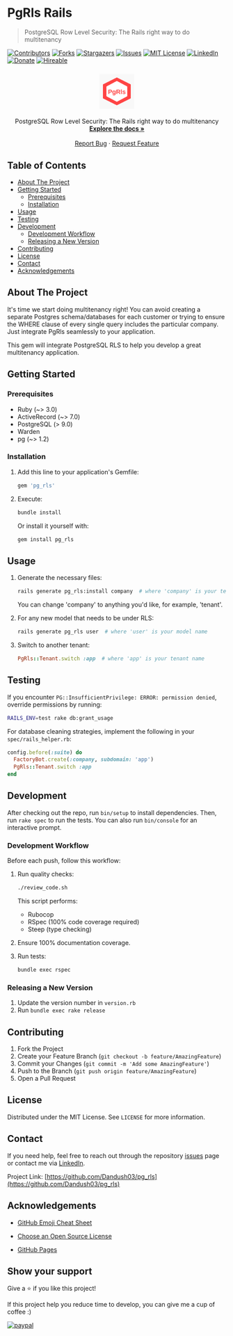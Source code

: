 # PgRls Rails

> PostgreSQL Row Level Security: The Rails right way to do multitenancy

[![Contributors][contributors-shield]][contributors-url]
[![Forks][forks-shield]][forks-url]
[![Stargazers][stars-shield]][stars-url]
[![Issues][issues-shield]][issues-url]
[![MIT License][license-shield]][license-url]
[![LinkedIn][linkedin-shield]][linkedin-url]
[![Donate][donate]][paypal-donate-code]
[![Hireable][hireable]][hireable-url]

<p align="center">
  
  <h3 align="center">
    <a href="https://github.com/Dandush03/pg_rls">
        <img src="./assets/logo.svg" alt="Logo" width="80" height="80">
    </a>
  </h3>

  <p align="center">
    PostgreSQL Row Level Security: The Rails right way to do multitenancy
    <br />
    <a href="https://github.com/Dandush03/pg_rls/wiki"><strong>Explore the docs »</strong></a>
    <br />
    <br />
    <a href="https://github.com/Dandush03/pg_rls/issues">Report Bug</a>
    ·
    <a href="https://github.com/Dandush03/pg_rls/issues">Request Feature</a>
  </p>
</p>

## Table of Contents

- [About The Project](#about-the-project)
- [Getting Started](#getting-started)
  - [Prerequisites](#prerequisites)
  - [Installation](#installation)
- [Usage](#usage)
- [Testing](#testing)
- [Development](#development)
  - [Development Workflow](#development-workflow)
  - [Releasing a New Version](#releasing-a-new-version)
- [Contributing](#contributing)
- [License](#license)
- [Contact](#contact)
- [Acknowledgements](#acknowledgements)

## About The Project

It's time we start doing multitenancy right! You can avoid creating a separate Postgres schema/databases for each customer or trying to ensure the WHERE clause of every single query includes the particular company. Just integrate PgRls seamlessly to your application.

This gem will integrate PostgreSQL RLS to help you develop a great multitenancy application.

## Getting Started

### Prerequisites

- Ruby (~> 3.0)
- ActiveRecord (~> 7.0)
- PostgreSQL (> 9.0)
- Warden
- pg (~> 1.2)

### Installation

1. Add this line to your application's Gemfile:

   ```ruby
   gem 'pg_rls'
   ```

2. Execute:

   ```bash
   bundle install
   ```

   Or install it yourself with:

   ```bash
   gem install pg_rls
   ```

## Usage

1. Generate the necessary files:

   ```bash
   rails generate pg_rls:install company  # where 'company' is your tenant model name
   ```

   You can change 'company' to anything you'd like, for example, 'tenant'.

2. For any new model that needs to be under RLS:

   ```bash
   rails generate pg_rls user  # where 'user' is your model name
   ```

3. Switch to another tenant:

   ```ruby
   PgRls::Tenant.switch :app  # where 'app' is your tenant name
   ```

## Testing

If you encounter `PG::InsufficientPrivilege: ERROR: permission denied`, override permissions by running:

```bash
RAILS_ENV=test rake db:grant_usage
```

For database cleaning strategies, implement the following in your `spec/rails_helper.rb`:

```ruby
config.before(:suite) do
  FactoryBot.create(:company, subdomain: 'app')
  PgRls::Tenant.switch :app
end
```

## Development

After checking out the repo, run `bin/setup` to install dependencies. Then, run `rake spec` to run the tests. You can also run `bin/console` for an interactive prompt.

### Development Workflow

Before each push, follow this workflow:

1. Run quality checks:

   ```bash
   ./review_code.sh
   ```

   This script performs:
   - Rubocop
   - RSpec (100% code coverage required)
   - Steep (type checking)

2. Ensure 100% documentation coverage.

3. Run tests:

   ```bash
   bundle exec rspec
   ```

### Releasing a New Version

1. Update the version number in `version.rb`
2. Run `bundle exec rake release`

## Contributing

1. Fork the Project
2. Create your Feature Branch (`git checkout -b feature/AmazingFeature`)
3. Commit your Changes (`git commit -m 'Add some AmazingFeature'`)
4. Push to the Branch (`git push origin feature/AmazingFeature`)
5. Open a Pull Request

## License

Distributed under the MIT License. See `LICENSE` for more information.

## Contact

If you need help, feel free to reach out through the repository [issues](https://github.com/dandush03/pg_rls/issues) page or contact me via [LinkedIn](https://www.linkedin.com/in/daniel-laloush/).

Project Link: [https://github.com/Dandush03/pg_rls](https://github.com/Dandush03/pg_rls)

## Acknowledgements

- [GitHub Emoji Cheat Sheet](https://www.webpagefx.com/tools/emoji-cheat-sheet)

- [Choose an Open Source License](https://choosealicense.com)
- [GitHub Pages](https://pages.github.com)

## Show your support

Give a ⭐️ if you like this project!

If this project help you reduce time to develop, you can give me a cup of coffee :)

[![paypal][paypal-url]][paypal-donate-code]

[contributors-shield]: https://img.shields.io/github/contributors/Dandush03/pg_rls.svg?style=flat-square
[contributors-url]: https://github.com/Dandush03/pg_rls/graphs/contributors
[forks-shield]: https://img.shields.io/github/forks/Dandush03/pg_rls.svg?style=flat-square
[forks-url]: https://github.com/Dandush03/pg_rls/network/members
[stars-shield]: https://img.shields.io/github/stars/Dandush03/pg_rls.svg?style=flat-square
[stars-url]: https://github.com/Dandush03/pg_rls/stargazers
[issues-shield]: https://img.shields.io/github/issues/Dandush03/pg_rls.svg?style=flat-square
[issues-url]: https://github.com/Dandush03/pg_rls/issues
[license-shield]: https://img.shields.io/github/license/Dandush03/pg_rls.svg?style=flat-square
[license-url]: https://github.com/Dandush03/pg_rls/blob/master/LICENSE.txt
[linkedin-shield]: https://img.shields.io/badge/-LinkedIn-black.svg?style=flat-square&logo=linkedin&colorB=555
[linkedin-url]: https://www.linkedin.com/in/daniel-laloush/
[hireable-url]: https://www.linkedin.com/in/daniel-laloush/
[paypal-url]: https://www.paypalobjects.com/en_US/i/btn/btn_donateCC_LG.gif
[paypal-donate-code]: https://www.paypal.com/donate?hosted_button_id=QKZFZAMQNC8JL
[donate]: https://img.shields.io/badge/Donate-PayPal-blue.svg
[hireable]: https://cdn.rawgit.com/hiendv/hireable/master/styles/flat/yes.svg
